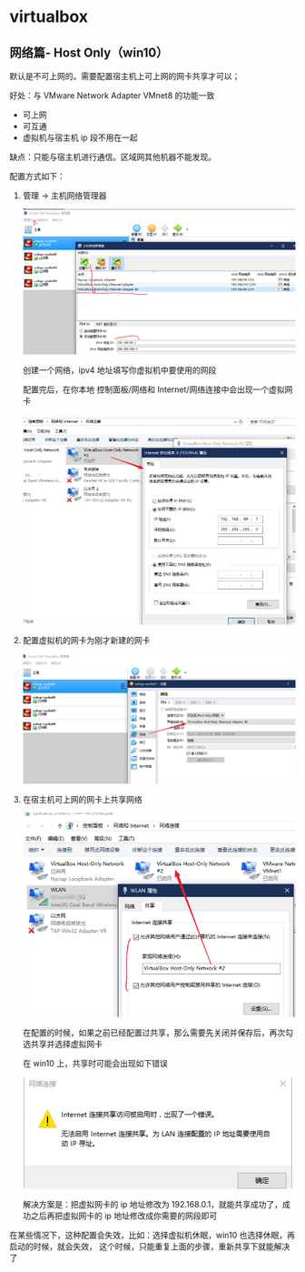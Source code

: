 # virtualbox

## 网络篇- Host Only（win10）
默认是不可上网的。需要配置宿主机上可上网的网卡共享才可以；

好处：与 VMware Network Adapter VMnet8 的功能一致

- 可上网
- 可互通
- 虚拟机与宿主机 ip 段不用在一起

缺点：只能与宿主机进行通信。区域网其他机器不能发现。

配置方式如下：

1. 管理 -> 主机网络管理器

    ![](./assets/markdown-img-paste-20190421202945760.png)

    创建一个网络，ipv4 地址填写你虚拟机中要使用的网段

    配置完后，在你本地 控制面板/网络和 Internet/网络连接中会出现一个虚拟网卡

    ![](./assets/markdown-img-paste-20190421203215114.png)
2. 配置虚拟机的网卡为刚才新建的网卡

    ![](./assets/markdown-img-paste-20190421203308298.png)
3. 在宿主机可上网的网卡上共享网络

    ![](./assets/markdown-img-paste-20190421203445749.png)

    在配置的时候，如果之前已经配置过共享，那么需要先关闭并保存后，再次勾选共享并选择虚拟网卡

    在 win10 上，共享时可能会出现如下错误

    ![](./assets/markdown-img-paste-20190421203624760.png)

    解决方案是：把虚拟网卡的 ip 地址修改为 192.168.0.1，就能共享成功了，成功之后再把虚拟网卡的 ip 地址修改成你需要的网段即可


在某些情况下，这种配置会失效，比如：选择虚拟机休眠，win10 也选择休眠，再启动的时候，就会失效，
这个时候，只能重复上面的步骤，重新共享下就能解决了
